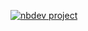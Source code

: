 [![nbdev project](https://github.com/heyvilela/setup/actions/workflows/ci.yml/badge.svg)](https://github.com/heyvilela/setup/actions/workflows/ci.yml)
